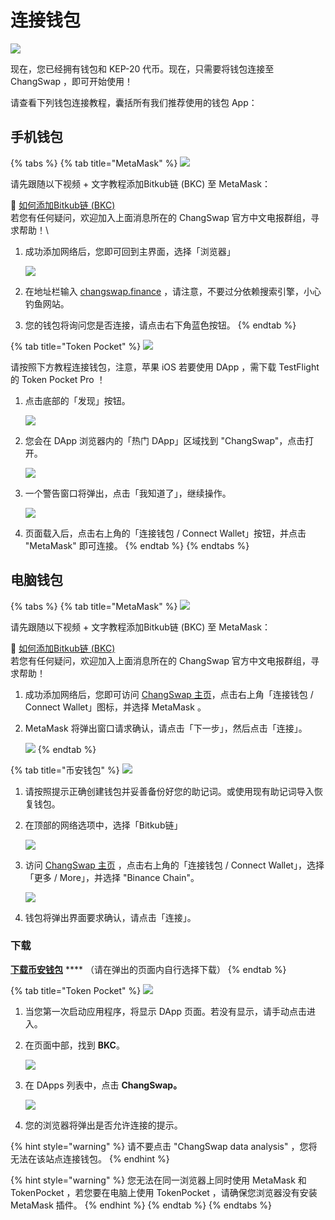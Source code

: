 # 连接钱包

![](https://gblobkcdn.gitbook.com/assets%2F-MHREX7DHcljbY5IkjgJ%2F-MbGTDNZ6xd3\_Q-qSEP5%2F-MbJq3Dbj4RfmZnUl8jY%2Fdocs%20masthead%20\(11\).png?alt=media\&token=6f27f693-700e-48a5-bf90-6fe6bb1e5b7a)

现在，您已经拥有钱包和 KEP-20 代币。现在，只需要将钱包连接至 ChangSwap ，即可开始使用！

请查看下列钱包连接教程，囊括所有我们推荐使用的钱包 App：

## 手机钱包 <a href="#smartphone-mobile" id="smartphone-mobile"></a>

{% tabs %}
{% tab title="MetaMask" %}
![](https://gblobkcdn.gitbook.com/assets%2F-MHREX7DHcljbY5IkjgJ%2F-MaWbwvtRDRxirgNEPwC%2F-MaXDK47yFhEeM1ypg2f%2Fimage.png?alt=media\&token=0fd62a2b-6dec-4bac-ba84-ed3eaca63d08)

请先跟随以下视频 + 文字教程添加Bitkub链 (BKC) 至 MetaMask：

🎥 [如何添加Bitkub链 (BKC)](https://t.me/ChangSwap\_CN/143416)\
若您有任何疑问，欢迎加入上面消息所在的 ChangSwap 官方中文电报群组，寻求帮助！\\

1.  成功添加网络后，您即可回到主界面，选择「浏览器」

    ![](../.gitbook/assets/MBP3-2021.08.16-122242PM-CleanShot\_CleanShot.png)
2. 在地址栏输入 [changswap.finance](https://changswap.finance) ，请注意，不要过分依赖搜索引擎，小心钓鱼网站。
3. 您的钱包将询问您是否连接，请点击右下角蓝色按钮。
{% endtab %}

{% tab title="Token Pocket" %}
![](https://gblobkcdn.gitbook.com/assets%2F-MHREX7DHcljbY5IkjgJ%2Fsync%2Fb9951be50d03d9ac5a49667dfa033fb55635011f.png?alt=media)

请按照下方教程连接钱包，注意，苹果 iOS 若要使用 DApp ，需下载 TestFlight 的 Token Pocket Pro ！

1.  点击底部的「发现」按钮。

    ![](../.gitbook/assets/MBP3-2021.08.16-124330PM-CleanShot\_CleanShot.png)
2.  您会在 DApp 浏览器内的「热门 DApp」区域找到 "ChangSwap"，点击打开。

    ![](../.gitbook/assets/MBP3-2021.08.16-124527PM-CleanShot\_CleanShot.png)
3.  一个警告窗口将弹出，点击「我知道了」，继续操作。

    ![](../.gitbook/assets/MBP3-2021.08.16-124631PM-CleanShot\_CleanShot.png)
4. 页面载入后，点击右上角的「连接钱包 / Connect Wallet」按钮，并点击 "MetaMask" 即可连接。
{% endtab %}
{% endtabs %}

## **电脑钱包**

{% tabs %}
{% tab title="MetaMask" %}
![](https://gblobkcdn.gitbook.com/assets%2F-MHREX7DHcljbY5IkjgJ%2Fsync%2F1be522018fd3464faa261684c1fecb910630f2a0.png?alt=media)

请先跟随以下视频 + 文字教程添加Bitkub链 (BKC) 至 MetaMask：

🎥 [如何添加Bitkub链 (BKC)](https://t.me/ChangSwap\_CN/143416)\
若您有任何疑问，欢迎加入上面消息所在的 ChangSwap 官方中文电报群组，寻求帮助！

1. 成功添加网络后，您即可访问 [ChangSwap 主页](https://changswap.finance)，点击右上角「连接钱包 / Connect Wallet」图标，并选择 MetaMask 。
2.  MetaMask 将弹出窗口请求确认，请点击「下一步」，然后点击「连接」。

    ![](<../.gitbook/assets/MBP3-2021.08.16-092305PM-Chromium\_MetaMask Notification.png>)
{% endtab %}

{% tab title="币安钱包" %}
![](https://gblobkcdn.gitbook.com/assets%2F-MHREX7DHcljbY5IkjgJ%2F-Maajz3RNBhCbi\_iel09%2F-MaarA5-6dcy2iDE5Iwx%2Fimage.png?alt=media\&token=15746c07-8908-49db-85ff-b17dcf3ad39c)

1. 请按照提示正确创建钱包并妥善备份好您的助记词。或使用现有助记词导入恢复钱包。
2.  在顶部的网络选项中，选择「Bitkub链」

    ![](../.gitbook/assets/MBP3-2021.08.16-093043PM-Chromium\_.png)
3.  访问 [ChangSwap 主页](https://changswap.finance) ，点击右上角的「连接钱包 / Connect Wallet」，选择「更多 / More」，并选择 "Binance Chain"。

    ![](../.gitbook/assets/MBP3-2021.08.16-093605PM-Chromium\_%E6%94%B6%E8%97%8F%E5%93%81%20%20ChangSwap%20-%20$22.285.png)
4. 钱包将弹出界面要求确认，请点击「连接」。

### 下载

[**下载币安钱包**](https://www.binance.org/en) \*\*\*\* （请在弹出的页面内自行选择下载）
{% endtab %}

{% tab title="Token Pocket" %}
![](https://gblobkcdn.gitbook.com/assets%2F-MHREX7DHcljbY5IkjgJ%2Fsync%2Fb9951be50d03d9ac5a49667dfa033fb55635011f.png?alt=media)

1. 当您第一次启动应用程序，将显示 DApp 页面。若没有显示，请手动点击进入。
2.  在页面中部，找到 **BKC**。

    ![](<../.gitbook/assets/image (90).png>)
3.  在 DApps 列表中，点击 **ChangSwap。**

    ![](<../.gitbook/assets/image (92).png>)
4. 您的浏览器将弹出是否允许连接的提示。

{% hint style="warning" %}
请不要点击 "ChangSwap data analysis" ，您将无法在该站点连接钱包。
{% endhint %}

{% hint style="warning" %}
您无法在同一浏览器上同时使用 MetaMask 和 TokenPocket ，若您要在电脑上使用 TokenPocket ，请确保您浏览器没有安装 MetaMask 插件。
{% endhint %}
{% endtab %}
{% endtabs %}
